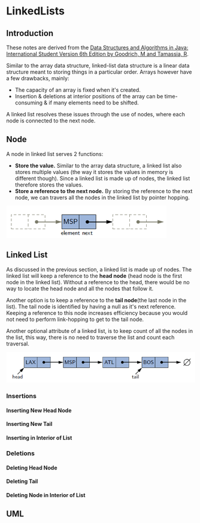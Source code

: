 # LinkedLists

## Introduction

These notes are derived from the [Data Structures and Algorithms in Java: International Student Version 6th Edition by Goodrich, M and Tamassia, R](https://www.directtextbook.com/isbn/9781118808573).

Similar to the array data structure, linked-list data structure is a linear data structure meant to storing 
things in a particular order. Arrays however have a few drawbacks, mainly:

- The capacity of an array is fixed when it's created.
- Insertion & deletions at interior positions of the array can be time-consuming &  if many elements need to be shifted.

A linked list resolves these issues through the use of nodes, where each node is connected to the next node.

## Node

A node in linked list serves 2 functions:

- **Store the value.** Similar to the array data structure, a linked list also stores multiple values (the way it stores the values in memory
  is different though). Since a linked list is made up of nodes, the linked list therefore stores the values.
- **Store a reference to the next node.** By storing the reference to the next node, we can travers all the nodes in the linked list by pointer hopping. 

![node](./docs/node.png)

## Linked List

As discussed in the previous section, a linked list is made up of nodes. The linked list will keep a reference to the **head node** 
(head node is the first node in the linked list). Without a reference to the head, there would be no way to locate the head node and 
all the nodes that follow it.

Another option is to keep a reference to the **tail node**(the last node in the list). The tail node is identified by having a null
as it's next reference. Keeping a reference to this node increases efficiency because you would not need to perform link-hopping to 
get to the tail node.

Another optional attribute of a linked list, is to keep count of all the nodes in the list, this way, there is no need to traverse the 
list and count each traversal.

![linked list](./docs/linked-list.png)

### Insertions

#### Inserting New Head Node

#### Inserting New Tail

#### Inserting in Interior of List

### Deletions

#### Deleting Head Node

#### Deleting Tail

#### Deleting Node in Interior of List

## UML